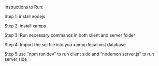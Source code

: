 Instructions to Run:

Step 1: install nodejs

Step 2: install xampp

Step 3: Run necessary commands in both client and server folder

Step 4: Import the sql file into you xampp localhost database

Step 5:use "npm run dev" to run client side and "nodemon server.js" to run server side
